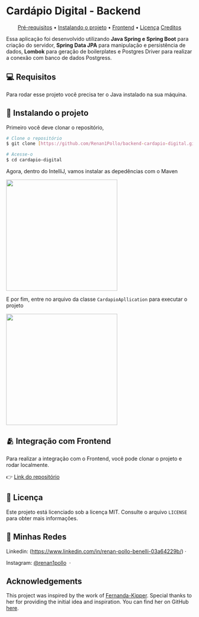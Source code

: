 <h1>Cardápio Digital - Backend</h1>

<p align="center">
  <a href="#pre-requisites">Pré-requisitos</a> •
  <a href="#how-to-use">Instalando o projeto</a> •
  <a href="#related">Frontend</a> •
  <a href="#license">Licença</a>
  <a href="#credits">Creditos</a>
</p>

Essa aplicação foi desenvolvido utilizando **Java Spring e Spring Boot** para criação do servidor, **Spring Data JPA** para manipulação e persistência de dados, **Lombok** para geração de boilerplates e Postgres Driver para realizar a conexão com banco de dados Postgress.

<h2 id="pre-requisites">💻 Requisitos</h2> 

Para rodar esse projeto você precisa ter o Java instalado na sua máquina.

<h2 id="how-to-use"> 🚀 Instalando o projeto</h2>

Primeiro você deve clonar o repositório,

```bash
# Clone o repositório
$ git clone [https://github.com/Renan1Pollo/backend-cardapio-digital.git]

# Acesse-o
$ cd cardapio-digital
```

Agora, dentro do IntelliJ, vamos instalar as depedências com o Maven

<img width="300px" src="./.github/instalar-deps.png">

E por fim, entre no arquivo da classe `CardapioApllication` para executar o projeto

<img width="300px" src="./.github/executar.png">

<h2 id="related">🫂 Integração com Frontend</h2>

Para realizar a integração com o Frontend, você pode clonar o projeto e rodar localmente.

👉 [Link do repositório](https://github.com/Renan1Pollo/cardapio-online.git)

<h2 id="related">📝 Licença</h2>

Este projeto está licenciado sob a licença MIT. Consulte o arquivo `LICENSE` para obter mais informações.

## 📱 Minhas Redes

Linkedin: (https://www.linkedin.com/in/renan-pollo-benelli-03a64229b/)&nbsp;&middot;&nbsp; 

Instagram: [@renan1pollo](https://www.instagram.com/renan1pollo/) &nbsp;&middot;&nbsp;


## Acknowledgements
This project was inspired by the work of [Fernanda-Kipper](https://github.com/Fernanda-Kipper). Special thanks to her for providing the initial idea and inspiration. You can find her on GitHub [here](https://github.com/Fernanda-Kipper).
